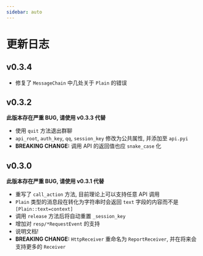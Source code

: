 ```yaml
---
sidebar: auto
---
```


# 更新日志

## v0.3.4
+ 修复了 `MessageChain` 中几处关于 `Plain` 的错误

## v0.3.2
**此版本存在严重 BUG, 请使用 v0.3.3 代替**
+ 使用 `quit` 方法退出群聊
+ `api_root`, `auth_key`, `qq`, `session_key` 修改为公共属性, 并添加至 `api.pyi`
+ **BREAKING CHANGE:** 调用 API 的返回值也应 `snake_case` 化

## v0.3.0
**此版本存在严重 BUG, 请使用 v0.3.1 代替**
+ 重写了 `call_action` 方法, 目前理论上可以支持任意 API 调用
+ `Plain` 类型的消息段在转化为字符串时会返回 `text` 字段的内容而不是 `[Plain::text=context]`
+ 调用 `release` 方法后将自动重置 `_session_key`
+ 增加对 `resp/*RequestEvent` 的支持
+ 说明文档!
+ **BREAKING CHANGE:** `HttpReceiver` 重命名为 `ReportReceiver`, 并在将来会支持更多的 `Receiver`
